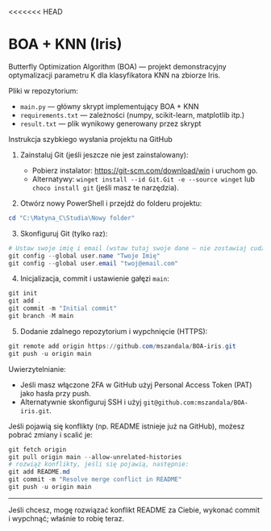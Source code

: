 <<<<<<< HEAD
# BOA + KNN (Iris)

Butterfly Optimization Algorithm (BOA) — projekt demonstracyjny optymalizacji parametru K dla klasyfikatora KNN na zbiorze Iris.

Pliki w repozytorium:
- `main.py` — główny skrypt implementujący BOA + KNN
- `requirements.txt` — zależności (numpy, scikit-learn, matplotlib itp.)
- `result.txt` — plik wynikowy generowany przez skrypt

Instrukcja szybkiego wysłania projektu na GitHub

1. Zainstaluj Git (jeśli jeszcze nie jest zainstalowany):
   - Pobierz instalator: https://git-scm.com/download/win i uruchom go.
   - Alternatywy: `winget install --id Git.Git -e --source winget` lub `choco install git` (jeśli masz te narzędzia).

2. Otwórz nowy PowerShell i przejdź do folderu projektu:

```powershell
cd "C:\Matyna_C\Studia\Nowy folder"
```

3. Skonfiguruj Git (tylko raz):

```powershell
# Ustaw swoje imię i email (wstaw tutaj swoje dane — nie zostawiaj cudzych danych w README)
git config --global user.name "Twoje Imię"
git config --global user.email "twoj@email.com"
```

4. Inicjalizacja, commit i ustawienie gałęzi `main`:

```powershell
git init
git add .
git commit -m "Initial commit"
git branch -M main
```

5. Dodanie zdalnego repozytorium i wypchnięcie (HTTPS):

```powershell
git remote add origin https://github.com/mszandala/BOA-iris.git
git push -u origin main
```

Uwierzytelnianie:
- Jeśli masz włączone 2FA w GitHub użyj Personal Access Token (PAT) jako hasła przy push.
- Alternatywnie skonfiguruj SSH i użyj `git@github.com:mszandala/BOA-iris.git`.

Jeśli pojawią się konflikty (np. README istnieje już na GitHub), możesz pobrać zmiany i scalić je:

```powershell
git fetch origin
git pull origin main --allow-unrelated-histories
# rozwiąż konflikty, jeśli się pojawią, następnie:
git add README.md
git commit -m "Resolve merge conflict in README"
git push -u origin main
```

---

Jeśli chcesz, mogę rozwiązać konflikt README za Ciebie, wykonać commit i wypchnąć; właśnie to robię teraz.
